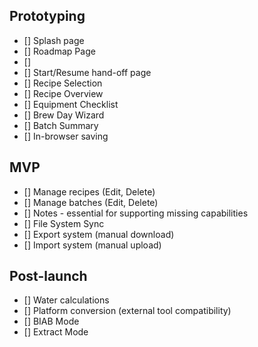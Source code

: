 
## Prototyping
- [] Splash page
- [] Roadmap Page
- []
- [] Start/Resume hand-off page
- [] Recipe Selection
- [] Recipe Overview
- [] Equipment Checklist
- [] Brew Day Wizard
- [] Batch Summary
- [] In-browser saving

## MVP
- [] Manage recipes (Edit, Delete)
- [] Manage batches (Edit, Delete)
- [] Notes - essential for supporting missing capabilities
- [] File System Sync
- [] Export system (manual download)
- [] Import system (manual upload)

## Post-launch
- [] Water calculations
- [] Platform conversion (external tool compatibility)
- [] BIAB Mode
- [] Extract Mode


